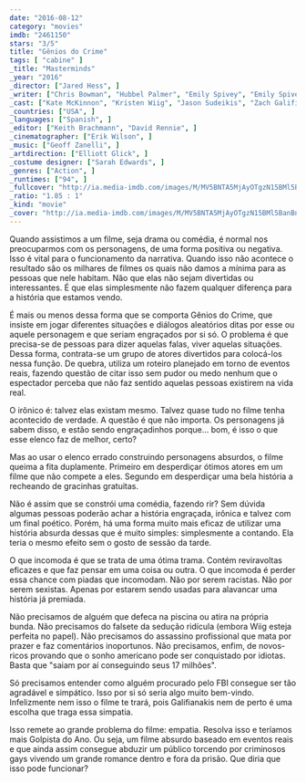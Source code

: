 ```yaml
---
date: "2016-08-12"
category: "movies"
imdb: "2461150"
stars: "3/5"
title: "Gênios do Crime"
tags: [ "cabine" ]
_title: "Masterminds"
_year: "2016"
_director: ["Jared Hess", ]
_writer: ["Chris Bowman", "Hubbel Palmer", "Emily Spivey", "Emily Spivey", "Chris Bowman", "Hubbel Palmer", ]
_cast: ["Kate McKinnon", "Kristen Wiig", "Jason Sudeikis", "Zach Galifianakis", "Owen Wilson", "Leslie Jones", "Mary Elizabeth Ellis", "Jon Daly", "Ken Marino", ]
_countries: ["USA", ]
_languages: ["Spanish", ]
_editor: ["Keith Brachmann", "David Rennie", ]
_cinematographer: ["Erik Wilson", ]
_music: ["Geoff Zanelli", ]
_artdirection: ["Elliott Glick", ]
_costume designer: ["Sarah Edwards", ]
_genres: ["Action", ]
_runtimes: ["94", ]
_fullcover: "http://ia.media-imdb.com/images/M/MV5BNTA5MjAyOTgzN15BMl5BanBnXkFtZTgwODc5OTg2OTE@.jpg"
_ratio: "1.85 : 1"
_kind: "movie"
_cover: "http://ia.media-imdb.com/images/M/MV5BNTA5MjAyOTgzN15BMl5BanBnXkFtZTgwODc5OTg2OTE@._V1._SX95_SY140_.jpg"
---
```

Quando assistimos a um filme, seja drama ou comédia, é normal nos preocuparmos com os personagens, de uma forma positiva ou negativa. Isso é vital para o funcionamento da narrativa. Quando isso não acontece o resultado são os milhares de filmes os quais não damos a mínima para as pessoas que nele habitam. Não que elas não sejam divertidas ou interessantes. É que elas simplesmente não fazem qualquer diferença para a história que estamos vendo.

É mais ou menos dessa forma que se comporta Gênios do Crime, que insiste em jogar diferentes situações e diálogos aleatórios ditas por esse ou aquele personagem e que seriam engraçados por si só. O problema é que precisa-se de pessoas para dizer aquelas falas, viver aquelas situações. Dessa forma, contrata-se um grupo de atores divertidos para colocá-los nessa função. De quebra, utiliza um roteiro planejado em torno de eventos reais, fazendo questão de citar isso sem pudor ou medo nenhum que o espectador perceba que não faz sentido aquelas pessoas existirem na vida real.

O irônico é: talvez elas existam mesmo. Talvez quase tudo no filme tenha acontecido de verdade. A questão é que não importa. Os personagens já sabem disso, e estão sendo engraçadinhos porque... bom, é isso o que esse elenco faz de melhor, certo?

Mas ao usar o elenco errado construindo personagens absurdos, o filme queima a fita duplamente. Primeiro em desperdiçar ótimos atores em um filme que não compete a eles. Segundo em desperdiçar uma bela história a recheando de gracinhas gratuitas.

Não é assim que se constrói uma comédia, fazendo rir? Sem dúvida algumas pessoas poderão achar a história engraçada, irônica e talvez com um final poético. Porém, há uma forma muito mais eficaz de utilizar uma história absurda dessas que é muito simples: simplesmente a contando. Ela teria o mesmo efeito sem o gosto de sessão da tarde.

O que incomoda é que se trata de uma ótima trama. Contém reviravoltas eficazes e que faz pensar em uma coisa ou outra. O que incomoda é perder essa chance com piadas que incomodam. Não por serem racistas. Não por serem sexistas. Apenas por estarem sendo usadas para alavancar uma história já premiada.

Não precisamos de alguém que defeca na piscina ou atira na própria bunda. Não precisamos do falsete da sedução ridícula (embora Wiig esteja perfeita no papel). Não precisamos do assassino profissional que mata por prazer e faz comentários inoportunos. Não precisamos, enfim, de novos-ricos provando que o sonho americano pode ser conquistado por idiotas. Basta que "saiam por aí conseguindo seus 17 milhões".

Só precisamos entender como alguém procurado pelo FBI consegue ser tão agradável e simpático. Isso por si só seria algo muito bem-vindo. Infelizmente nem isso o filme te trará, pois Galifianakis nem de perto é uma escolha que traga essa simpatia.

Isso remete ao grande problema do filme: empatia. Resolva isso e teríamos mais Golpista do Ano. Ou seja, um filme absurdo baseado em eventos reais e que ainda assim consegue abduzir um público torcendo por criminosos gays vivendo um grande romance dentro e fora da prisão. Que diria que isso pode funcionar?
